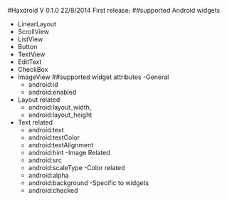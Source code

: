 #Haxdroid V 0.1.0 22/8/2014
First release: 
##supported Android widgets
- LinearLayout
- ScrollView
- ListView
- Button
- TextView
- EditText
- CheckBox
- ImageView
##supported widget attributes
-General
	- android:id
	- android:enabled
- Layout related
	- android:layout_width,
	- android:layout_height
- Text related
	- android:text
	- android:textColor
	- android:textAlignment
	- android:hint
-Image Related	
	- android:src
	- android:scaleType
-Color related
	- android:alpha
	- android:background
-Specific to widgets
	- android:checked
